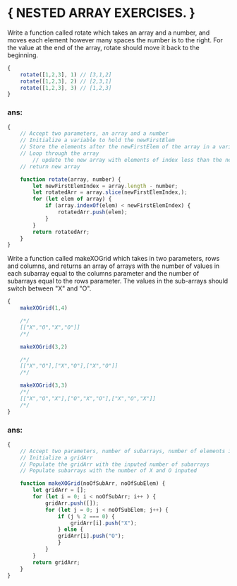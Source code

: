 # { NESTED ARRAY EXERCISES. }
Write a function called rotate which takes an array and a number, and moves each element however many spaces the number is to the right. For the value at the end of the array, rotate should move it back to the beginning.

```javascript
{
    rotate([1,2,3], 1) // [3,1,2]
    rotate([1,2,3], 2) // [2,3,1]
    rotate([1,2,3], 3) // [1,2,3]
}
```
### ans:
```javascript
{
    // Accept two parameters, an array and a number
    // Initialize a variable to hold the newFirstElem
    // Store the elements after the newFirstElem of the array in a variable
    // Loop through the array
        // update the new array with elements of index less than the newFirstElem
    // return new array

    function rotate(array, number) {
        let newFirstElemIndex = array.length - number;
        let rotatedArr = array.slice(newFirstElemIndex,);
        for (let elem of array) {
            if (array.indexOf(elem) < newFirstElemIndex) {
                rotatedArr.push(elem);          
            }
        }
        return rotatedArr;
    }
}
```

Write a function called makeXOGrid which takes in two parameters, rows and columns, and returns an array of arrays with the number of values in each subarray equal to the columns parameter and the number of subarrays equal to the rows parameter. The values in the sub-arrays should switch between "X" and "O".

```javascript
{
    makeXOGrid(1,4) 

    /*/
    [["X","O","X","O"]]
    /*/

    makeXOGrid(3,2) 

    /*/
    [["X","O"],["X","O"],["X","O"]]
    /*/

    makeXOGrid(3,3) 
    /*/
    [["X","O","X"],["O","X","O"],["X","O","X"]]
    /*/
}
```
### ans:
```javascript
{
    // Accept two parameters, number of subarrays, number of elements in subarray
    // Initialize a gridArr
    // Populate the gridArr with the inputed number of subarrays
    // Populate subarrays with the number of X and O inputed

    function makeXOGrid(noOfSubArr, noOfSubElem) {
        let gridArr = [];
        for (let i = 0; i < noOfSubArr; i++ ) {
            gridArr.push([]);
            for (let j = 0; j < noOfSubElem; j++) {
                if (j % 2 === 0) {
                    gridArr[i].push("X");
                } else {
                gridArr[i].push("O");
                }
            }
        }
        return gridArr;
    }
}
```
